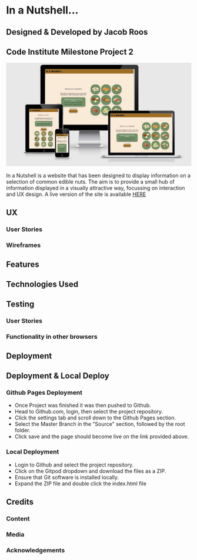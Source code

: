 # In a Nutshell...

## Designed & Developed by Jacob Roos

## Code Institute Milestone Project 2

![Am I Responsive Image](assets/images/readme-images/amiresponsive.jpg)

In a Nutshell is a website that has been designed to display information on a selection of
common edible nuts. The aim is to provide a small hub of information displayed in a visually attractive way, 
focussing on interaction and UX design.  A live version of the site is available [HERE](https://jacobroos87.github.io/In-a-Nutshell/)

## UX

### User Stories

### Wireframes

## Features

## Technologies Used

## Testing

### User Stories

### Functionality in other browsers

## Deployment

## Deployment & Local Deploy

### Github Pages Deployment

* Once Project was finished it was then pushed to Github.
* Head to Github.com, login, then select the project repository.
* Click the settings tab and scroll down to the Github Pages section.
* Select the Master Branch in the "Source" section, followed by the root folder.
* Click save and the page should become live on the link provided above.

### Local Deployment

* Login to Github and select the project repository.
* Click on the Gitpod dropdown and download the files as a ZIP.
* Ensure that Git software is installed locally.
* Expand the ZIP file and double click the index.html file


## Credits

### Content

### Media

### Acknowledgements